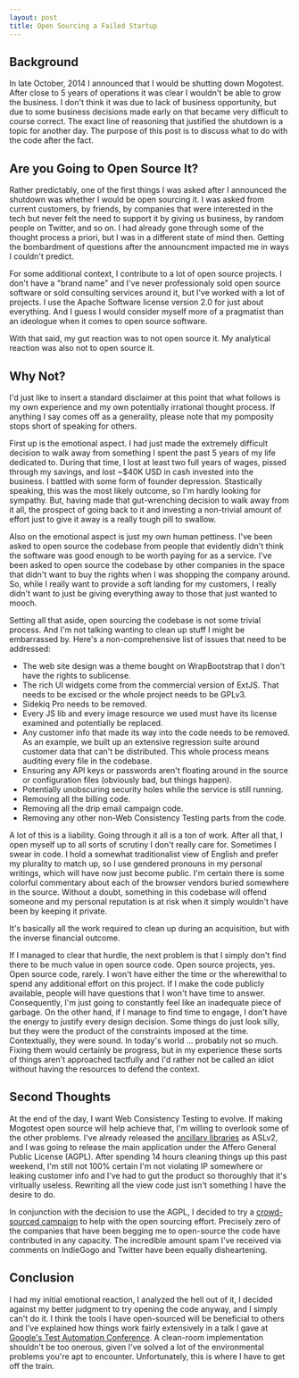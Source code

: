 ```yaml
---
layout: post
title: Open Sourcing a Failed Startup
---
```


Background
----------

In late October, 2014 I announced that I would be shutting down Mogotest.  After close to 5 years of operations it was clear I wouldn't be able to grow the business.  I don't think it was due to lack of business opportunity, but due to some business decisions made early on that became very difficult to course correct.  The exact line of reasoning that justified the shutdown is a topic for another day.  The purpose of this post is to discuss what to do with the code after the fact.

Are you Going to Open Source It?
--------------------------------

Rather predictably, one of the first things I was asked after I announced the shutdown was whether I would be open sourcing it.  I was asked from current customers, by friends, by companies that were interested in the tech but never felt the need to support it by giving us business, by random people on Twitter, and so on.  I had already gone through some of the thought process a priori, but I was in a different state of mind then.  Getting the bombardment of questions after the announcment impacted me in ways I couldn't predict.

For some additional context, I contribute to a lot of open source projects.  I don't have a "brand name" and I've never professionaly sold open source software or sold consulting services around it, but I've worked with a lot of projects.  I use the Apache Software license version 2.0 for just about everything.  And I guess I would consider myself more of a pragmatist than an ideologue when it comes to open source software.

With that said, my gut reaction was to not open source it.  My analytical reaction was also not to open source it.

Why Not?
--------

I'd just like to insert a standard disclaimer at this point that what follows is my own experience and my own potentially irrational thought process.  If anything I say comes off as a generality, please note that my pomposity stops short of speaking for others.

First up is the emotional aspect.  I had just made the extremely difficult decision to walk away from something I spent the past 5 years of my life dedicated to.  During that time, I lost at least two full years of wages, pissed through my savings, and lost ~$40K USD in cash invested into the business.  I battled with some form of founder depression.  Stastically speaking, this was the most likely outcome, so I'm hardly looking for sympathy.  But, having made that gut-wrenching decision to walk away from it all, the prospect of going back to it and investing a non-trivial amount of effort just to give it away is a really tough pill to swallow.

Also on the emotional aspect is just my own human pettiness.  I've been asked to open source the codebase from people that evidently didn't think the software was good enough to be worth paying for as a service.  I've been asked to open source the codebase by other companies in the space that didn't want to buy the rights when I was shopping the company around.  So, while I really want to provide a soft landing for my customers, I really didn't want to just be giving everything away to those that just wanted to mooch.

Setting all that aside, open sourcing the codebase is not some trivial process.  And I'm not talking wanting to clean up stuff I might be embarrassed by.  Here's a non-comprehensive list of issues that need to be addressed:

  * The web site design was a theme bought on WrapBootstrap that I don't have the rights to sublicense.
  * The rich UI widgets come from the commercial version of ExtJS.  That needs to be excised or the whole project needs to be GPLv3.
  * Sidekiq Pro needs to be removed.
  * Every JS lib and every image resource we used must have its license examined and potentially be replaced.
  * Any customer info that made its way into the code needs to be removed.  As an example, we built up an extensive regression suite around customer data that can't be distributed.  This whole process means auditing every file in the codebase.
  * Ensuring any API keys or passwords aren't floating around in the source or configuration files (obviously bad, but things happen).
  * Potentially unobscuring security holes while the service is still running.
  * Removing all the billing code.
  * Removing all the drip email campaign code.
  * Removing any other non-Web Consistency Testing parts from the code.

A lot of this is a liability.  Going through it all is a ton of work.  After all that, I open myself up to all sorts of scrutiny I don't really care for.  Sometimes I swear in code.  I hold a somewhat traditionalist view of English and prefer my plurality to match up, so I use gendered pronouns in my personal writings, which will have now just become public.  I'm certain there is some colorful commentary about each of the browser vendors buried somewhere in the source.  Without a doubt, something in this codebase will offend someone and my personal reputation is at risk when it simply wouldn't have been by keeping it private.

It's basically all the work required to clean up during an acquisition, but with the inverse financial outcome.

If I managed to clear that hurdle, the next problem is that I simply don't find there to be much value in open source code.  Open source projects, yes.  Open source code, rarely.  I won't have either the time or the wherewithal to spend any additional effort on this project.  If I make the code publicly available, people will have questions that I won't have time to answer.  Consequently, I'm just going to constantly feel like an inadequate piece of garbage.  On the other hand, if I manage to find time to engage, I don't have the energy to justify every design decision.  Some things do just look silly, but they were the product of the constraints imposed at the time.  Contextually, they were sound.  In today's world &hellip; probably not so much.  Fixing them would certainly be progress, but in my experience these sorts of things aren't approached tactfully and I'd rather not be called an idiot without having the resources to defend the context.


Second Thoughts
---------------

At the end of the day, I want Web Consistency Testing to evolve.  If making Mogotest open source will help achieve that, I'm willing to overlook some of the other problems.  I've already released the [ancillary libraries](https://bitbucket.org/mogotest/) as ASLv2, and I was going to release the main application under the Affero General Public License (AGPL).  After spending 14 hours cleaning things up this past weekend, I'm still not 100% certain I'm not violating IP somewhere or leaking customer info and I've had to gut the product so thoroughly that it's virltually useless.  Rewriting all the view code just isn't something I have the desire to do.

In conjunction with the decision to use the AGPL, I decided to try a [crowd-sourced campaign](https://www.indiegogo.com/projects/open-source-mogotest/x/2556255) to help with the open sourcing effort.  Precisely zero of the companies that have been begging me to open-source the code have contributed in any capacity.  The incredible amount spam I've received via comments on IndieGogo and Twitter have been equally disheartening.

Conclusion
----------

I had my initial emotional reaction, I analyzed the hell out of it, I decided against my better judgment to try opening the code anyway, and I simply can't do it.  I think the tools I have open-sourced will be beneficial to others and I've explained how things work fairly extensively in a talk I gave at [Google's Test Automation Conference](http://webconsistencytesting.com/).  A clean-room implementation shouldn't be too onerous, given I've solved a lot of the environmental problems you're apt to encounter.  Unfortunately, this is where I have to get off the train.